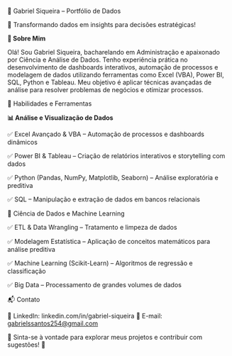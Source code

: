 🚀 Gabriel Siqueira – Portfólio de Dados

🎯 Transformando dados em insights para decisões estratégicas!

**📌 Sobre Mim**

Olá! Sou Gabriel Siqueira, bacharelando em Administração e apaixonado por Ciência e Análise de Dados. Tenho experiência prática no desenvolvimento de dashboards interativos, automação de processos e modelagem de dados utilizando ferramentas como Excel (VBA), Power BI, SQL, Python e Tableau. Meu objetivo é aplicar técnicas avançadas de análise para resolver problemas de negócios e otimizar processos.

🔎 Habilidades e Ferramentas

**📊 Análise e Visualização de Dados**

✅ Excel Avançado & VBA – Automação de processos e dashboards dinâmicos

✅ Power BI & Tableau – Criação de relatórios interativos e storytelling com dados

✅ Python (Pandas, NumPy, Matplotlib, Seaborn) – Análise exploratória e preditiva

✅ SQL – Manipulação e extração de dados em bancos relacionais

🔬 Ciência de Dados e Machine Learning

✅ ETL & Data Wrangling – Tratamento e limpeza de dados

✅ Modelagem Estatística – Aplicação de conceitos matemáticos para análise preditiva

✅ Machine Learning (Scikit-Learn) – Algoritmos de regressão e classificação

✅ Big Data – Processamento de grandes volumes de dados

📬 Contato

💼 LinkedIn: linkedin.com/in/gabriel-siqueira
📧 E-mail: gabrielssantos254@gmail.com

📢 Sinta-se à vontade para explorar meus projetos e contribuir com sugestões! 🚀
